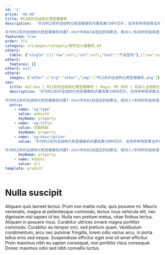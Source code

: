 ```yaml
---
id: '1'
price: '49.40'
title: M12系列全结构化筒型摄像机
description:  '华为M12系列全结构化枪型摄像机内置高算力NPU芯片，支持多种场景算法并行，对人脸、人体、非机动车和车辆等多种结构化信息同时提取，适用于城市背街小巷，社区出入口以及县、乡、村级道路的智能化业务。

华为M12系列全结构化枪型摄像机内置T-shot专利AI自适应抓拍算法，夜间人/车同时抓拍率提升50%，彻底解决夜间人/车等多目标抓拍无法兼顾的问题。'
featured: true
order: 371
category: src/pages/category/软件定义摄像机.md
other1: 
  table: {"single":[[{"row":null,"col":null,"text":"产品型号"},{"row":null,"col":null,"text":"M1221-Q"},{"row":null,"col":null,"text":"M1241-Q"},{"row":null,"col":null,"text":"M1281-Q"}],[{"row":null,"col":null,"text":"图像传感器"},{"row":null,"col":null,"text":"1/1.8\" 200万像素逐行扫描CMOS"},{"row":null,"col":null,"text":"1/1.8\" 400万像素逐行扫描CMOS"},{"row":null,"col":null,"text":"1/1.8\" 800万像素逐行扫描CMOS"}],[{"row":null,"col":null,"text":"最大分辨率"},{"row":null,"col":null,"text":"1920×1080"},{"row":null,"col":null,"text":"2560×1440"},{"row":null,"col":null,"text":"3840×2160"}],[{"row":null,"col":null,"text":"低照度"},{"row":null,"col":"3","text":"支持"}],[{"row":null,"col":null,"text":"镜头焦距"},{"row":null,"col":"3","text":"CS接口"}],[{"row":null,"col":null,"text":"宽动态"},{"row":null,"col":"3","text":"支持"}],[{"row":null,"col":null,"text":"智能分析"},{"row":null,"col":"3","text":"支持"}],[{"row":null,"col":null,"text":"电源"},{"row":null,"col":"3","text":"DC12V, AC24V，PoE(IEEE 802.3at)"}]]}
other2:
  features: []
other3: null
other4:
  images: {"other":{"org":"other","img":["M12系列全结构化筒型摄像机.png"]}}
seo:
  title: m12-box | M12系列全结构化筒型摄像机 | Magic（M）系列 | 机非人全结构化摄像机 | 软件定义摄像机 | 机器视觉
  description: '华为M12系列全结构化枪型摄像机内置高算力NPU芯片，支持多种场景算法并行，对人脸、人体、非机动车和车辆等多种结构化信息同时提取，适用于城市背街小巷，社区出入口以及县、乡、村级道路的智能化业务。

华为M12系列全结构化枪型摄像机内置T-shot专利AI自适应抓拍算法，夜间人/车同时抓拍率提升50%，彻底解决夜间人/车等多目标抓拍无法兼顾的问题。'
  extra:
    - name: 'og:type'
      value: website
      keyName: property
    - name: 'og:title'
      value: 河南网田
      keyName: property
    - name: 'og:description'
      value: '华为M12系列全结构化枪型摄像机内置高算力NPU芯片，支持多种场景算法并行，对人脸、人体、非机动车和车辆等多种结构化信息同时提取，适用于城市背街小巷，社区出入口以及县、乡、村级道路的智能化业务。

华为M12系列全结构化枪型摄像机内置T-shot专利AI自适应抓拍算法，夜间人/车同时抓拍率提升50%，彻底解决夜间人/车等多目标抓拍无法兼顾的问题。'
      keyName: property
    - name: Robots
      value: all
template: product
---
```


# Nulla suscipit

Aliquam quis laoreet lectus. Proin non mattis nulla, quis posuere mi. Mauris venenatis, magna at pellentesque commodo, lectus risus vehicula elit, nec dignissim nisl sapien id leo. Nulla non pretium metus, vitae finibus lectus. Aliquam in posuere risus. Curabitur ultrices ornare magna porttitor commodo. Curabitur eu tempor orci, sed pretium quam. Vestibulum condimentum, arcu nec pulvinar fringilla, lorem odio varius arcu, in porta tellus eros sed neque. Suspendisse efficitur eget erat sit amet efficitur. Proin maximus nibh eu sapien consequat, non porttitor risus consequat. Donec maximus odio sed nibh convallis luctus.